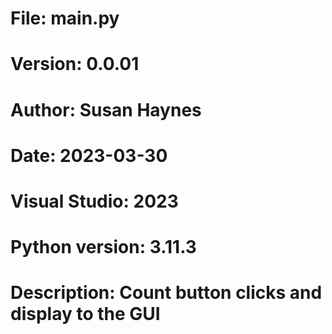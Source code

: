 # File:     main.py
# Version:  0.0.01
# Author:   Susan Haynes
# Date: 2023-03-30
# Visual Studio: 2023
# Python version: 3.11.3

# Description: Count button clicks and display to the GUI
